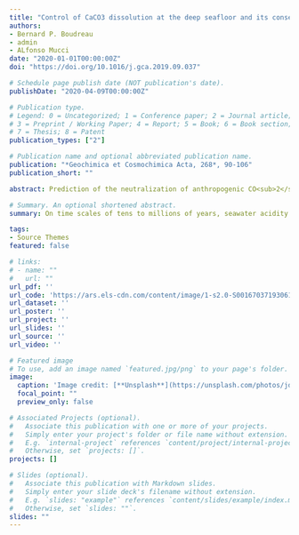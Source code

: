 ```yaml
---
title: "Control of CaCO3 dissolution at the deep seafloor and its consequences"
authors:
- Bernard P. Boudreau
- admin
- ALfonso Mucci
date: "2020-01-01T00:00:00Z"
doi: "https://doi.org/10.1016/j.gca.2019.09.037"

# Schedule page publish date (NOT publication's date).
publishDate: "2020-04-09T00:00:00Z"

# Publication type.
# Legend: 0 = Uncategorized; 1 = Conference paper; 2 = Journal article;
# 3 = Preprint / Working Paper; 4 = Report; 5 = Book; 6 = Book section;
# 7 = Thesis; 8 = Patent
publication_types: ["2"]

# Publication name and optional abbreviated publication name.
publication: "*Geochimica et Cosmochimica Acta, 268*, 90-106"
publication_short: ""

abstract: Prediction of the neutralization of anthropogenic CO<sub>2</sub> in the oceans and the interpretation of the calcite record preserved in deep-sea sediments requires the use of the correct kinetics for calcite dissolution. Dissolution rate information from suspended calcite-grain experiments consistently indicates a high-order nonlinear dependence on undersaturation, with a well-defined rate constant. Conversely, stirred-chamber and rotating-disc dissolution experiments consistently indicate linear kinetics of dissolution and a strong dependence on the fluid flow velocity. Here, we resolve these seeming incongruities and establish reliably the kinetic controls on deep-sea calcite dissolution. By equating the carbonate-ion flux from a dissolving calcite bed, governed by laboratory-based nonlinear kinetics, to the flux across typical diffusive boundary layers (DBL) at the seafloor, we show that the net flux is influenced both by boundary layer and bed processes, but that flux is strongly dominated by the rate of diffusion through the DBL. Furthermore, coupling that calculation to an equation for the calcite content of the seafloor, we show that a DBL-transport dominated model predicts lysoclines adeptly, i.e., CaCO<sub>3</sub> vs ocean depth profiles, observed across the oceans. Conversely, a model with only sediment-side processes fails to predict lysoclines in all tested regions. Consequently, the past practice of arbitrarily altering the calcite-dissolution rate constant to allow sediment-side only models to fit calcite profiles constitutes confirmation bias. From these results, we hypothesize that the reason suspended-grain experiments and bed experiments yield different reaction orders is that dissolution rates of individual grains in a bed are fast enough to maintain porewaters at or close to saturation, so that the exact reaction order cannot be measured accurately and dissolution appears to be linear. Finally, we provide a further test of DBL-transport dominated calcite dissolution by successfully predicting, not fitting, the in-situ pH profiles observed at four stations reported in the literature.

# Summary. An optional shortened abstract.
summary: On time scales of tens to millions of years, seawater acidity is primarily controlled by biogenic calcite (CaCO<sub>3</sub>) dissolution on the seafloor. Our quantitative understanding of future oceanic pH and carbonate system chemistry requires knowledge of what controls this dissolution. The authors have reconciled these divergent experimental results through an equation for the mass balance of the carbonate ion at the sediment-water interface (SWI), which equates the rate of production of that ion via dissolution and its diffusion in sediment porewaters to the transport across the diffusive sublayer (DBL) at the SWI.

tags:
- Source Themes
featured: false

# links:
# - name: ""
#   url: ""
url_pdf: ''
url_code: 'https://ars.els-cdn.com/content/image/1-s2.0-S0016703719306155-mmc2.pdf'
url_dataset: ''
url_poster: ''
url_project: ''
url_slides: ''
url_source: ''
url_video: ''

# Featured image
# To use, add an image named `featured.jpg/png` to your page's folder. 
image:
  caption: 'Image credit: [**Unsplash**](https://unsplash.com/photos/jdD8gXaTZsc)'
  focal_point: ""
  preview_only: false

# Associated Projects (optional).
#   Associate this publication with one or more of your projects.
#   Simply enter your project's folder or file name without extension.
#   E.g. `internal-project` references `content/project/internal-project/index.md`.
#   Otherwise, set `projects: []`.
projects: []

# Slides (optional).
#   Associate this publication with Markdown slides.
#   Simply enter your slide deck's filename without extension.
#   E.g. `slides: "example"` references `content/slides/example/index.md`.
#   Otherwise, set `slides: ""`.
slides: ""
---
```

